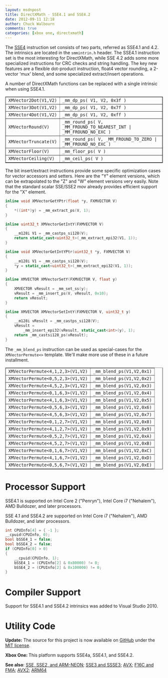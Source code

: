 ```yaml
---
layout: msdnpost
title: DirectXMath - SSE4.1 and SSE4.2
date: 2012-09-11 12:18
author: Chuck Walbourn
comments: true
categories: [xbox one, directxmath]
---
```

The <a href="http://en.wikipedia.org/wiki/SSE4">SSE4</a> instruction set consists of two parts, referred as SSE4.1 and 4.2. The intrinsics are located in the <code>smmintrin.h</code> header. The SSE4.1 instruction set is the most interesting for DirectXMath, while SSE 4.2 adds some more specialized instructions for CRC checks and string handling. The key new features are a flexible dot-product instruction, float4 vector rounding, a 2-vector 'mux' blend, and some specialized extract/insert operations.
<!--more-->

A number of DirectXMath functions can be replaced with a single intrinsic when using SSE4.1.

<table border="1">
<tbody>
<tr>
<td><code>XMVector2Dot(V1,V2)</code></td>
<td><code>_mm_dp_ps( V1, V2, 0x3f )</code></td>
</tr>
<tr>
<td><code>XMVector3Dot(V1,V2)</code></td>
<td><code>_mm_dp_ps( V1, V2, 0x7f )</code></td>
</tr>
<tr>
<td><code>XMVector4Dot(V1,V2)</code></td>
<td><code>_mm_dp_ps( V1, V2, 0xff )</code></td>
</tr>
<tr>
<td><code>XMVectorRound(V)</code></td>
<td><code>_mm_round_ps( V, _MM_FROUND_TO_NEAREST_INT | _MM_FROUND_NO_EXC )</code></td>
</tr>
<tr>
<td><code>XMVectorTruncate(V)</code></td>
<td><code>_mm_round_ps( V, _MM_FROUND_TO_ZERO | _MM_FROUND_NO_EXC )</code></td>
</tr>
<tr>
<td><code>XMVectorFloor(V)</code></td>
<td><code>_mm_floor_ps( V )</code></td>
</tr>
<tr>
<td><code>XMVectorCeiling(V)</code></td>
<td><code>_mm_ceil_ps( V )</code></td>
</tr>
</tbody>
</table>

The bit insert/extract instructions provide some specific optimization cases for vector accessors and setters. Here are the "Y" element versions, which can be extrapolated to the "Z" and "W" element versions very easily. Note that the standard scalar SSE/SSE2 mov already provides efficient support for the "X" element.

```cpp
inline void XMVectorGetYPtr(float *y, FXMVECTOR V)
{
    *((int*)y) = _mm_extract_ps(V, 1);
}

inline uint32_t XMVectorGetIntY(FXMVECTOR V)
{
    __m128i V1 = _mm_castps_si128(V);
    return static_cast<uint32_t>(_mm_extract_epi32(V1, 1));
}

inline void XMVectorGetIntYPtr(uint32_t *y, FXMVECTOR V)
{
    __m128i V1 = _mm_castps_si128(V);
    *y = static_cast<uint32_t>(_mm_extract_epi32(V1, 1));
}

inline XMVECTOR XMVectorSetY(FXMVECTOR V, float y)
{
    XMVECTOR vResult = _mm_set_ss(y);
    vResult = _mm_insert_ps(V, vResult, 0x10);
    return vResult;
}

inline XMVECTOR XMVectorSetIntY(FXMVECTOR V, uint32_t y)
{
    __m128i vResult = _mm_castps_si128(V);
    vResult =
        _mm_insert_epi32(vResult, static_cast<int>(y), 1);
    return _mm_castsi128_ps(vResult);
}
```

The ``_mm_blend_ps`` instruction can be used as special-cases for the <code>XMVectorPermute<></code> template. We'll make more use of these in a future installment.

<table border="1">
<tbody>
<tr>
<td><code>XMVectorPermute<4,1,2,3>(V1,V2)</code></td>
<td><code>_mm_blend_ps(V1,V2,0x1)</code></td>
</tr>
<tr>
<td><code>XMVectorPermute<0,5,2,3>(V1,V2)</code></td>
<td><code>_mm_blend_ps(V1,V2,0x2)</code></td>
</tr>
<tr>
<td><code>XMVectorPermute<4,5,2,3>(V1,V2)</code></td>
<td><code>_mm_blend_ps(V1,V2,0x3)</code></td>
</tr>
<tr>
<td><code>XMVectorPermute<0,1,6,3>(V1,V2)</code></td>
<td><code>_mm_blend_ps(V1,V2,0x4)</code></td>
</tr>
<tr>
<td><code>XMVectorPermute<4,1,6,3>(V1,V2)</code></td>
<td><code>_mm_blend_ps(V1,V2,0x5)</code></td>
</tr>
<tr>
<td><code>XMVectorPermute<0,5,6,3>(V1,V2)</code></td>
<td><code>_mm_blend_ps(V1,V2,0x6)</code></td>
</tr>
<tr>
<td><code>XMVectorPermute<4,5,6,3>(V1,V2)</code></td>
<td><code>_mm_blend_ps(V1,V2,0x7)</code></td>
</tr>
<tr>
<td><code>XMVectorPermute<0,1,2,7>(V1,V2)</code></td>
<td><code>_mm_blend_ps(V1,V2,0x8)</code></td>
</tr>
<tr>
<td><code>XMVectorPermute<4,1,2,7>(V1,V2)</code></td>
<td><code>_mm_blend_ps(V1,V2,0x9)</code></td>
</tr>
<tr>
<td><code>XMVectorPermute<0,5,2,7>(V1,V2)</code></td>
<td><code>_mm_blend_ps(V1,V2,0xA)</code></td>
</tr>
<tr>
<td><code>XMVectorPermute<4,5,2,7>(V1,V2)</code></td>
<td><code>_mm_blend_ps(V1,V2,0xB)</code></td>
</tr>
<tr>
<td><code>XMVectorPermute<0,1,6,7>(V1,V2)</code></td>
<td><code>_mm_blend_ps(V1,V2,0xC)</code></td>
</tr>
<tr>
<td><code>XMVectorPermute<4,1,6,7>(V1,V2)</code></td>
<td><code>_mm_blend_ps(V1,V2,0xD)</code></td>
</tr>
<tr>
<td><code>XMVectorPermute<0,5,6,7>(V1,V2)</code></td>
<td><code>_mm_blend_ps(V1,V2,0xE)</code></td>
</tr>
</tbody>
</table>

<h1>Processor Support</h1>

SSE4.1 is supported on Intel Core 2 ("Penryn"), Intel Core i7 ("Nehalem"), AMD Bulldozer, and later processors.

SSE 4.1 and SSE4.2 are supported on Intel Core i7 ("Nehalem"), AMD Bulldozer, and later processors.

```cpp
int CPUInfo[4] = { -1 };
__cpuid(CPUInfo, 0);
bool bSSE4_1 = false;
bool bSSE4_2 = false;
if (CPUInfo[0] > 0)
{
    __cpuid(CPUInfo, 1);
    bSSE4_1 = (CPUInfo[2] & 0x80000) != 0;
    bSSE4_2 = (CPUInfo[2] & 0x100000) != 0;
}
```

<h1>Compiler Support</h1>

Support for SSE4.1 and SSE4.2 intrinsics was added to Visual Studio 2010.

<h1>Utility Code</h1>

<strong>Update:</strong> The source for this project is now available on <a href="https://github.com/Microsoft/DirectXMath">GitHub</a> under the <a href="http://opensource.org/licenses/MIT">MIT license</a>.

<strong>Xbox One: </strong>This platform supports SSE4a, SSE4.1, and SSE4.2.

<strong>See also</strong>: <a href="https://walbourn.github.io/directxmath-sse-sse2-and-arm-neon/">SSE, SSE2, and ARM-NEON</a>; <a href="https://walbourn.github.io/directxmath-sse3-and-ssse3/">SSE3 and SSSE3</a>; <a href="https://walbourn.github.io/directxmath-avx/">AVX</a>; <a href="https://walbourn.github.io/directxmath-f16c-and-fma/">F16C and FMA</a>; <a href="https://walbourn.github.io/directxmath-avx2/">AVX2</a>; <a href="https://walbourn.github.io/directxmath-arm64/">ARM64</a>
